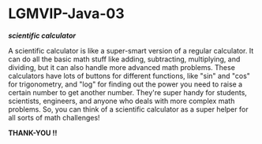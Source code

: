 # LGMVIP-Java-03

_**scientific calculator**_

A scientific calculator is like a super-smart version of a regular calculator. It can do all the basic math stuff like adding, subtracting, multiplying, and dividing, but it can also handle more advanced math problems.
These calculators have lots of buttons for different functions, like "sin" and "cos" for trigonometry, and "log" for finding out the power you need to raise a certain number to get another number. They're super handy for students, scientists, engineers, and anyone who deals with more complex math problems. So, you can think of a scientific calculator as a super helper for all sorts of math challenges!

**THANK-YOU !!**
